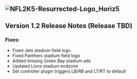 ## ![NFL2K5-Resurrected-Logo_Horiz5](https://user-images.githubusercontent.com/69597675/125652934-6b21a6c3-e700-4709-8e10-01deb62d37f7.png)

## Version 1.2 Release Notes (Release TBD)
### Fixes:

* Fixed Jets stadium field logo
* Fixed Panthers stadium field logo
* Added missing Green Bay stadium ads
* Updated Lions stadium endzone
* Set controller plugin triggers LB/RB and LT/RT to default
